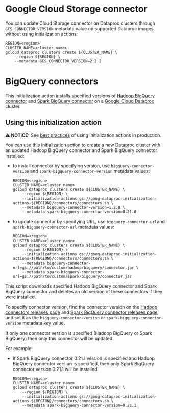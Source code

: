 # Google Cloud Storage connector

You can update Cloud Storage connector on Dataproc clusters through
`GCS_CONNECTOR_VERSION` metadata value on supported Dataproc images without
using initialization actions:

```shell
REGION=<region>
CLUSTER_NAME=<cluster_name>
gcloud dataproc clusters create ${CLUSTER_NAME} \
    --region ${REGION} \
    --metadata GCS_CONNECTOR_VERSION=2.2.2
```

# BigQuery connectors

This initialization action installs specified versions of
[Hadoop BigQuery connector](https://github.com/GoogleCloudDataproc/hadoop-connectors/tree/master/bigquery)
and
[Spark BigQuery connector](https://github.com/GoogleCloudDataproc/spark-bigquery-connector)
on a [Google Cloud Dataproc](https://cloud.google.com/dataproc) cluster.

## Using this initialization action

**:warning: NOTICE:** See
[best practices](/README.md#how-initialization-actions-are-used) of using
initialization actions in production.

You can use this initialization action to create a new Dataproc cluster with an
updated Hadoop BigQuery connector and Spark BigQuery connector installed:

*   to install connector by specifying version, use `bigquery-connector-version`
    and `spark-bigquery-connector-version` metadata values:

    ```shell
    REGION=<region>
    CLUSTER_NAME=<cluster_name>
    gcloud dataproc clusters create ${CLUSTER_NAME} \
        --region ${REGION} \
        --initialization-actions gs://goog-dataproc-initialization-actions-${REGION}/connectors/connectors.sh \
        --metadata bigquery-connector-version=1.2.0 \
        --metadata spark-bigquery-connector-version=0.21.0
    ```

*   to update connector by specifying URL, use `bigquery-connector-url`and
    `spark-bigquery-connector-url` metadata values:

    ```shell
    REGION=<region>
    CLUSTER_NAME=<cluster_name>
    gcloud dataproc clusters create ${CLUSTER_NAME} \
        --region ${REGION} \
        --initialization-actions gs://goog-dataproc-initialization-actions-${REGION}/connectors/connectors.sh \
        --metadata bigquery-connector-url=gs://path/to/custom/hadoop/bigquery/connector.jar \
        --metadata spark-bigquery-connector-url=gs://path/to/custom/spark/bigquery/connector.jar
    ```

This script downloads specified Hadoop BigQuery connector and Spark BigQuery
connector and deletes an old version of these connectors if they were installed.

To specify connector version, find the connector version on the
[Hadoop connectors releases page](https://github.com/GoogleCloudDataproc/hadoop-connectors/releases)
and
[Spark BigQuery connector releases page](https://github.com/GoogleCloudDataproc/spark-bigquery-connector/releases),
and set it as the `bigquery-connector-version` or
`spark-bigquery-connector-version` metadata key value.

If only one connector version is specified (Hadoop BigQuery or Spark BigQuery)
then only this connector will be updated.

For example:

*   if Spark BigQuery connector 0.21.1 version is specified and Hadoop BigQuery
    connector version is specified, then only Spark BigQuery connector version
    0.21.1 will be installed:

    ```shell
    REGION=<region>
    CLUSTER_NAME=<cluster_name>
    gcloud dataproc clusters create ${CLUSTER_NAME} \
        --region ${REGION} \
        --initialization-actions gs://goog-dataproc-initialization-actions-${REGION}/connectors/connectors.sh \
        --metadata spark-bigquery-connector-version=0.21.1
    ```
